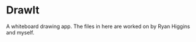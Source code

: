 DrawIt
======

A whiteboard drawing app.  The files in here are worked on by Ryan Higgins and myself.

